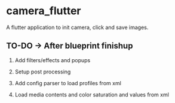 # camera_flutter

A flutter application to init camera, click and save images.

## TO-DO -> After blueprint finishup

1. Add filters/effects and popups

2. Setup post processing 

3. Add config parser to load profiles from xml

4. Load media contents and color saturation and values from xml
